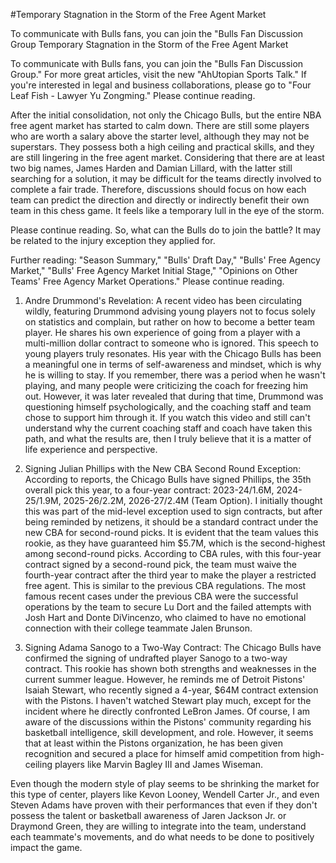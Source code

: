 #Temporary Stagnation in the Storm of the Free Agent Market

To communicate with Bulls fans, you can join the "Bulls Fan Discussion Group 
 Temporary Stagnation in the Storm of the Free Agent Market

To communicate with Bulls fans, you can join the "Bulls Fan Discussion Group." For more great articles, visit the new "AhUtopian Sports Talk." If you're interested in legal and business collaborations, please go to "Four Leaf Fish - Lawyer Yu Zongming." Please continue reading.

After the initial consolidation, not only the Chicago Bulls, but the entire NBA free agent market has started to calm down. There are still some players who are worth a salary above the starter level, although they may not be superstars. They possess both a high ceiling and practical skills, and they are still lingering in the free agent market. Considering that there are at least two big names, James Harden and Damian Lillard, with the latter still searching for a solution, it may be difficult for the teams directly involved to complete a fair trade. Therefore, discussions should focus on how each team can predict the direction and directly or indirectly benefit their own team in this chess game. It feels like a temporary lull in the eye of the storm.

Please continue reading. So, what can the Bulls do to join the battle? It may be related to the injury exception they applied for.

Further reading: "Season Summary," "Bulls' Draft Day," "Bulls' Free Agency Market," "Bulls' Free Agency Market Initial Stage," "Opinions on Other Teams' Free Agency Market Operations." Please continue reading.

1. Andre Drummond's Revelation: A recent video has been circulating wildly, featuring Drummond advising young players not to focus solely on statistics and complain, but rather on how to become a better team player. He shares his own experience of going from a player with a multi-million dollar contract to someone who is ignored. This speech to young players truly resonates. His year with the Chicago Bulls has been a meaningful one in terms of self-awareness and mindset, which is why he is willing to stay. If you remember, there was a period when he wasn't playing, and many people were criticizing the coach for freezing him out. However, it was later revealed that during that time, Drummond was questioning himself psychologically, and the coaching staff and team chose to support him through it. If you watch this video and still can't understand why the current coaching staff and coach have taken this path, and what the results are, then I truly believe that it is a matter of life experience and perspective.

2. Signing Julian Phillips with the New CBA Second Round Exception: According to reports, the Chicago Bulls have signed Phillips, the 35th overall pick this year, to a four-year contract: 2023-24/1.6M, 2024-25/1.9M, 2025-26/2.2M, 2026-27/2.4M (Team Option). I initially thought this was part of the mid-level exception used to sign contracts, but after being reminded by netizens, it should be a standard contract under the new CBA for second-round picks. It is evident that the team values this rookie, as they have guaranteed him $5.7M, which is the second-highest among second-round picks. According to CBA rules, with this four-year contract signed by a second-round pick, the team must waive the fourth-year contract after the third year to make the player a restricted free agent. This is similar to the previous CBA regulations. The most famous recent cases under the previous CBA were the successful operations by the team to secure Lu Dort and the failed attempts with Josh Hart and Donte DiVincenzo, who claimed to have no emotional connection with their college teammate Jalen Brunson.

3. Signing Adama Sanogo to a Two-Way Contract: The Chicago Bulls have confirmed the signing of undrafted player Sanogo to a two-way contract. This rookie has shown both strengths and weaknesses in the current summer league. However, he reminds me of Detroit Pistons' Isaiah Stewart, who recently signed a 4-year, $64M contract extension with the Pistons. I haven't watched Stewart play much, except for the incident where he directly confronted LeBron James. Of course, I am aware of the discussions within the Pistons' community regarding his basketball intelligence, skill development, and role. However, it seems that at least within the Pistons organization, he has been given recognition and secured a place for himself amid competition from high-ceiling players like Marvin Bagley III and James Wiseman.

Even though the modern style of play seems to be shrinking the market for this type of center, players like Kevon Looney, Wendell Carter Jr., and even Steven Adams have proven with their performances that even if they don't possess the talent or basketball awareness of Jaren Jackson Jr. or Draymond Green, they are willing to integrate into the team, understand each teammate's movements, and do what needs to be done to positively impact the game.